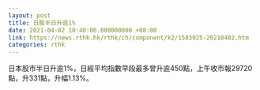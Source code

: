 ```yaml
---
layout: post
title: 日股半日升逾1%
date: 2021-04-02 10:40:06.000000000 +08:00
link: https://news.rthk.hk/rthk/ch/component/k2/1583925-20210402.htm
categories: rthk
---
```


日本股市半日升逾1%，日經平均指數早段最多曾升逾450點，上午收市報29720點，升331點，升幅1.13%。
